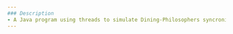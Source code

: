 ```yaml
---
### Description
- A Java program using threads to simulate Dining-Philosophers syncronization problem. Submitted as an assignment to Concordia University's COMP346 Operating Systems course.
---
```

